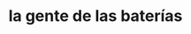 ---
title: "la gente de las baterías"
url: /puerto-la-cruz/la-gente-de-las-baterias/
shop: Autoteile
---